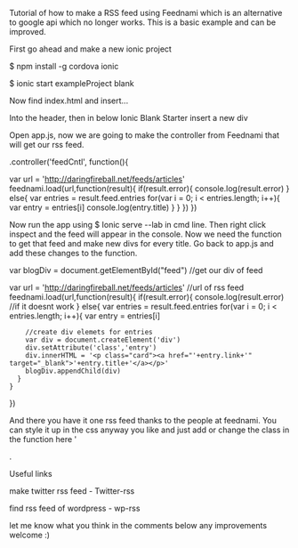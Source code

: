 Tutorial of how to make a RSS feed using Feednami which is an alternative to google api which no longer works. This is a basic example and can be improved.

First go ahead and make a new ionic project

$ npm install -g cordova ionic

 $ ionic start exampleProject blank

Now find index.html and insert...

<script src="https://storage.googleapis.com/feednami-static/js/feednami-client-v1.0.1.js"></script>

Into the header, then in <ion-content> below Ionic Blank Starter insert a new div

<div id ="feed" ng-controller="feedCtrl"> </div>

Open app.js, now we are going to make the controller from Feednami that will get our rss feed.

.controller('feedCntl', function(){
  
   var url = 'http://daringfireball.net/feeds/articles'
     feednami.load(url,function(result){
    if(result.error){
      console.log(result.error)
    }
    else{
      var entries = result.feed.entries
      for(var i = 0; i < entries.length; i++){
        var entry = entries[i]
        console.log(entry.title)
      }
    }
  })
})

Now run the app using $ Ionic serve --lab in cmd line. Then right click inspect  and the feed will appear in the console. Now we need the function to get that feed and make new divs for every title.
Go back to app.js and add these changes to the function.


 var blogDiv = document.getElementById("feed") //get our div of feed
  
   var url = 'http://daringfireball.net/feeds/articles' //url of rss feed
  feednami.load(url,function(result){
    if(result.error){
      console.log(result.error) //if it doesnt work 
    }
    else{
      var entries = result.feed.entries
      for(var i = 0; i < entries.length; i++){
        var entry = entries[i]


        //create div elemets for entries 
        var div = document.createElement('div')
        div.setAttribute('class','entry')
        div.innerHTML = '<p class="card"><a href="'+entry.link+'" target="_blank">'+entry.title+'</a></p>'
        blogDiv.appendChild(div)
      }
    }
  })


And there you have it one rss feed thanks to the people at feednami. You can style it up in the css anyway you like and just add or change the class in the function here '<p class="card">.

Useful links

make twitter rss feed - Twitter-rss

find rss feed of wordpress - wp-rss

let me know what you think in the comments below any improvements welcome :)
